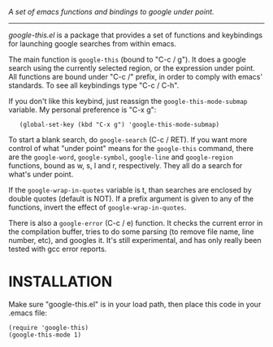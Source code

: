 *A set of emacs functions and bindings to google under point.*

------------------------

*google-this.el* is a package that provides a set of functions and keybindings for
launching google searches from within emacs.

The main function is `google-this` (bound to "C-c / g"). It does a
google search using the currently selected region, or the expression
under point. All functions are bound under "C-c /" prefix, in order to
comply with emacs' standards. To see all keybindings type "C-c / C-h".

If you don't like this keybind, just reassign the
`google-this-mode-submap` variable.
My personal preference is "C-x g":

       (global-set-key (kbd "C-x g") 'google-this-mode-submap)
       
To start a blank search, do `google-search` (C-c / RET). If you want
more control of what "under point" means for the `google-this`
command, there are the `google-word`, `google-symbol`, `google-line`
and `google-region` functions, bound as w, s, l and r, respectively.
They all do a search for what's under point.

If the `google-wrap-in-quotes` variable is t, than searches are
enclosed by double quotes (default is NOT). If a prefix argument is
given to any of the functions, invert the effect of
`google-wrap-in-quotes`.

There is also a `google-error` (C-c / e) function. It checks the
current error in the compilation buffer, tries to do some parsing (to
remove file name, line number, etc), and googles it. It's still
experimental, and has only really been tested with gcc error reports.

INSTALLATION
===

Make sure "google-this.el" is in your load path, then place this code
in your .emacs file:

	(require 'google-this)
	(google-this-mode 1)

